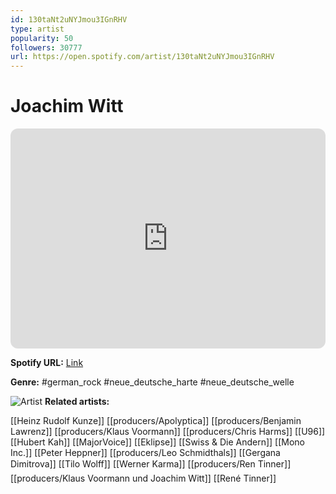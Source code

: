 ```yaml
---
id: 130taNt2uNYJmou3IGnRHV
type: artist
popularity: 50
followers: 30777
url: https://open.spotify.com/artist/130taNt2uNYJmou3IGnRHV
---
```

# Joachim Witt

<iframe style="border-radius:12px" src="https://open.spotify.com/embed/artist/130taNt2uNYJmou3IGnRHV" width="100%" height="352" frameBorder="0" allowfullscreen="" allow="autoplay; clipboard-write; encrypted-media; fullscreen; picture-in-picture" loading="lazy"></iframe>

**Spotify URL:** [Link](https://open.spotify.com/artist/130taNt2uNYJmou3IGnRHV)

**Genre:**  #german_rock #neue_deutsche_harte #neue_deutsche_welle

![Artist](https://i.scdn.co/image/ab6761610000e5eb35702a2be24da020b8f1d7dd)
**Related artists:**

[[Heinz Rudolf Kunze]]
[[producers/Apolyptica]]
[[producers/Benjamin Lawrenz]]
[[producers/Klaus Voormann]]
[[producers/Chris Harms]]
[[U96]]
[[Hubert Kah]]
[[MajorVoice]]
[[Eklipse]]
[[Swiss & Die Andern]]
[[Mono Inc.]]
[[Peter Heppner]]
[[producers/Leo Schmidthals]]
[[Gergana Dimitrova]]
[[Tilo Wolff]]
[[Werner Karma]]
[[producers/Ren Tinner]]
[[producers/Klaus Voormann und Joachim Witt]]
[[René Tinner]]
